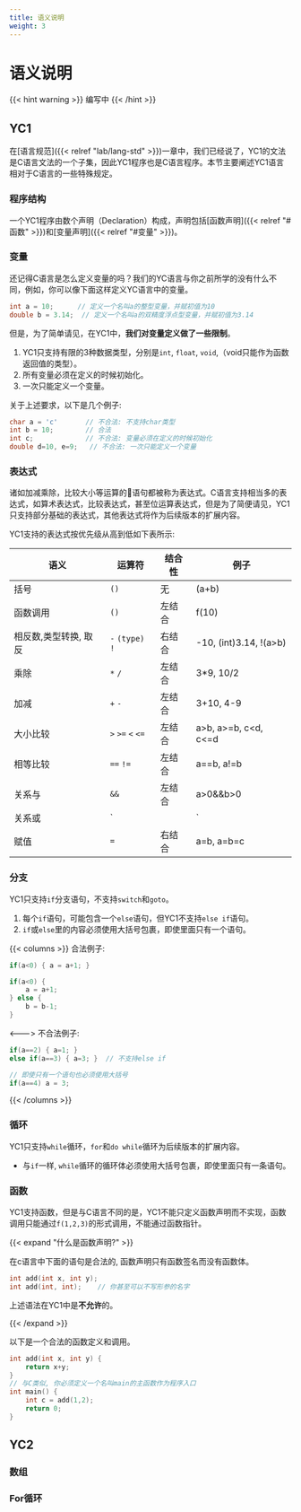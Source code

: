 ```yaml
---
title: 语义说明
weight: 3
---
```


# 语义说明

{{< hint warning >}}
编写中
{{< /hint >}}

## YC1

在[语言规范]({{< relref "lab/lang-std" >}})一章中，我们已经说了，YC1的文法是C语言文法的一个子集，因此YC1程序也是C语言程序。本节主要阐述YC1语言相对于C语言的一些特殊规定。

### 程序结构

一个YC1程序由数个声明（Declaration）构成，声明包括[函数声明]({{< relref "#函数" >}})和[变量声明]({{< relref "#变量" >}})。

### 变量

还记得C语言是怎么定义变量的吗？我们的YC语言与你之前所学的没有什么不同，例如，你可以像下面这样定义YC语言中的变量。

```c
int a = 10;      // 定义一个名叫a的整型变量，并赋初值为10
double b = 3.14;  // 定义一个名叫a的双精度浮点型变量，并赋初值为3.14
```

但是，为了简单请见，在YC1中，**我们对变量定义做了一些限制**。

1. YC1只支持有限的3种数据类型，分别是`int`, `float`, `void`,（void只能作为函数返回值的类型）。
2. 所有变量必须在定义的时候初始化。
3. 一次只能定义一个变量。

关于上述要求，以下是几个例子:

```c
char a = 'c'       // 不合法: 不支持char类型
int b = 10;        // 合法
int c;             // 不合法: 变量必须在定义的时候初始化
double d=10, e=9;   // 不合法: 一次只能定义一个变量
```

### 表达式

诸如加减乘除，比较大小等运算的语句都被称为表达式。C语言支持相当多的表达式，如算术表达式，比较表达式，甚至位运算表达式，但是为了简便请见，YC1只支持部分基础的表达式，其他表达式将作为后续版本的扩展内容。

YC1支持的表达式按优先级从高到低如下表所示:

| 语义                  | 运算符            | 结合性 | 例子                   |
| --------------------- | ----------------- | ------ | ---------------------- |
| 括号                  | `()`              | 无     | (a+b)                  |
| 函数调用              | `()`              | 左结合 | f(10)                  |
| 相反数,类型转换, 取反 | `-` `(type)` `!`  | 右结合 | -10, (int)3.14, !(a>b) |
| 乘除                  | `*` `/`           | 左结合 | 3*9, 10/2              |
| 加减                  | `+` `-`           | 左结合 | 3+10, 4-9              |
| 大小比较              | `>` `>=` `<` `<=` | 左结合 | a>b, a>=b, c<d, c<=d   |
| 相等比较              | `==` `!=`         | 左结合 | a==b, a!=b             |
| 关系与                | `&&`              | 左结合 | a>0&&b>0               |
| 关系或                | `||`              | 左结合 | a>0                    |  | b>0 |
| 赋值                  | `=`               | 右结合 | a=b, a=b=c             |

### 分支

YC1只支持`if`分支语句，不支持`switch`和`goto`。

1. 每个`if`语句，可能包含一个`else`语句，但YC1不支持`else if`语句。
2. `if`或`else`里的内容必须使用大括号包裹，即使里面只有一个语句。

{{< columns >}}
合法例子:

```c
if(a<0) { a = a+1; }

if(a<0) {
    a = a+1;
} else {
    b = b-1;
}
```

<--->
不合法例子:

```c
if(a==2) { a=1; }
else if(a==3) { a=3; }  // 不支持else if

// 即使只有一个语句也必须使用大括号
if(a==4) a = 3;


```

{{< /columns >}}

### 循环

YC1只支持`while`循环，`for`和`do while`循环为后续版本的扩展内容。

- 与`if`一样, `while`循环的循环体必须使用大括号包裹，即使里面只有一条语句。

### 函数

YC1支持函数，但是与C语言不同的是，YC1不能只定义函数声明而不实现，函数调用只能通过`f(1,2,3)`的形式调用，不能通过函数指针。

{{< expand "什么是函数声明?" >}}

在c语言中下面的语句是合法的, 函数声明只有函数签名而没有函数体。

```c
int add(int x, int y);
int add(int, int);    // 你甚至可以不写形参的名字
```

上述语法在YC1中是**不允许**的。

{{< /expand >}}

以下是一个合法的函数定义和调用。

```c
int add(int x, int y) {
    return x+y;
}
// 与C类似, 你必须定义一个名叫main的主函数作为程序入口
int main() {
    int c = add(1,2);
    return 0;
}
```

## YC2

### 数组


### For循环
